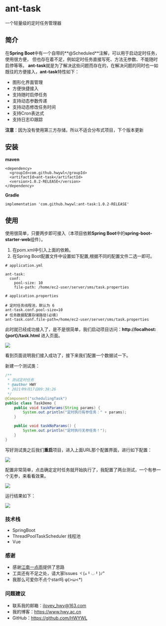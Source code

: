 # ant-task
一个轻量级的定时任务管理器

## 简介
在**Spring Boot**中有一个自带的**@Scheduled**注解，可以用于启动定时任务，使用很方便，
但也存在着不足，例如定时任务直接写死、方法无参数、不能随时启停等等。
**ant-task**就是为了解决这些问题而存在的，在解决问题的同时也一如既往的方便接入，**ant-task**特性如下：
- 图形化界面管理
- 方便快捷接入
- 支持随时启停任务
- 支持动态参数传递
- 支持动态修改任务时间
- 支持Cron表达式
- 支持日志ID跟踪

**注意**：因为没有使用第三方存储，所以不适合分布式项目，下个版本更新

## 安装
**maven**
```
<dependency>
  <groupId>com.github.hwywl</groupId>
  <artifactId>ant-task</artifactId>
  <version>1.0.2-RELEASE</version>
</dependency>
```

**Gradle**
```
implementation 'com.github.hwywl:ant-task:1.0.2-RELEASE'
```

## 使用
使用很简单，只要两步即可接入（本项目依赖**Spring Boot**中的**spring-boot-starter-web**组件）。

1. 在pom.xml中引入上面的依赖。
2. 在Spring Boot配置文件中设置如下配置,根据不同的配置文件二选一即可。

```
# application.yml

ant-task:
  conf:
    pool-size: 10
    file-path: /home/ec2-user/server/sms/task.properties
```

```
# application.properties

# 定时任务线程池，默认为 6
ant-task.conf.pool-size=10
# 任务数据配置存储路径(必填)
ant-task.conf.file-path=/home/ec2-user/server/sms/task.properties
```

此时就已经成功接入了，是不是很简单，我们启动项目访问：**http://localhost:{port}/task.html** 进入页面。

![](https://hwy-figure-bed.oss-cn-hangzhou.aliyuncs.com/blog/image/1631842589969-1.png)

看到页面说明我们接入成功了，接下来我们配置一个数据试一下。

新建一个测试类：
```java
/**
 * 测试定时任务
 * @author HWY
 * 2021年9月17日09:38:26
 */
@Component("schedulingTask")
public class TaskDemo {
    public void taskParams(String params) {
        System.out.println("定时执行有参任务：" + params);
    }

    public void taskNoParams() {
        System.out.println("定时执行无参任务！");
    }
}
```

写好测试类之后我们**重启**项目，进入上面URL那个配置界面，进行如下配置：

![](https://hwy-figure-bed.oss-cn-hangzhou.aliyuncs.com/blog/image/1631843002464-2.png)

配置非常简单，点击确定定时任务就开始执行了，我配置了两台测试，一个有参一个无参，来看看效果。

![](https://hwy-figure-bed.oss-cn-hangzhou.aliyuncs.com/blog/image/1631843346023-4.png)

运行结果如下：

![](https://hwy-figure-bed.oss-cn-hangzhou.aliyuncs.com/blog/image/1631843374250-3.png)

### 技术栈
- SpringBoot
- ThreadPoolTaskScheduler 线程池
- Vue

### 感谢
- 感谢[江南一点雨](https://github.com/lenve)提供了思路
- 工具还有不足之处，请大家Issues ヾ(๑╹◡╹)ﾉ"
- 我那么可爱你不点个star吗 φ(>ω<*) 


### 问题建议

- 联系我的邮箱：ilovey_hwy@163.com
- 我的博客：https://www.hwy.ac.cn
- GitHub：https://github.com/HWYWL